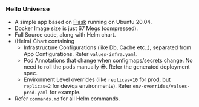 ### Hello Universe
* A simple app based on [Flask](https://flask.palletsprojects.com/en/1.1.x/) running on Ubuntu 20.04.
* Docker Image size is just 67 Megs (compressed).
* Full Source code, along with Helm chart.
* (Helm) Chart containing
    * Infrastructure Configurations (like Db, Cache etc..), separated from App Configurations. Refer `values-infra.yaml`.
    * Pod Annotations that change when configmaps/secrets change. No need to roll the pods manually 😎. Refer the generated deployment spec.
    * Environment Level overrides (like `replicas=10` for prod, but `replicas=2` for dev/qa environments). Refer `env-overrides/values-prod.yaml` for example.
* Refer `commands.md` for all Helm commands.

